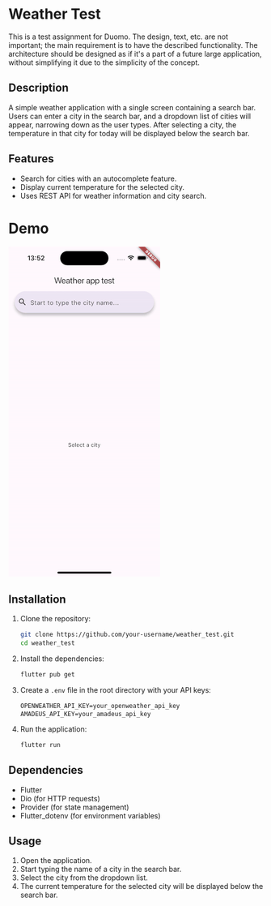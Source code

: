 # Weather Test

This is a test assignment for Duomo. The design, text, etc. are not important; the main requirement is to have the described functionality. The architecture should be designed as if it's a part of a future large application, without simplifying it due to the simplicity of the concept.

## Description

A simple weather application with a single screen containing a search bar. Users can enter a city in the search bar, and a dropdown list of cities will appear, narrowing down as the user types. After selecting a city, the temperature in that city for today will be displayed below the search bar.

## Features

- Search for cities with an autocomplete feature.
- Display current temperature for the selected city.
- Uses REST API for weather information and city search.

# Demo

![App Usage](.git-files/demo.gif)

## Installation

1. Clone the repository:
    ```sh
    git clone https://github.com/your-username/weather_test.git
    cd weather_test
    ```

2. Install the dependencies:
    ```sh
    flutter pub get
    ```

3. Create a `.env` file in the root directory with your API keys:
    ```env
    OPENWEATHER_API_KEY=your_openweather_api_key
    AMADEUS_API_KEY=your_amadeus_api_key
    ```

4. Run the application:
    ```sh
    flutter run
    ```

## Dependencies

- Flutter
- Dio (for HTTP requests)
- Provider (for state management)
- Flutter_dotenv (for environment variables)

## Usage

1. Open the application.
2. Start typing the name of a city in the search bar.
3. Select the city from the dropdown list.
4. The current temperature for the selected city will be displayed below the search bar.



